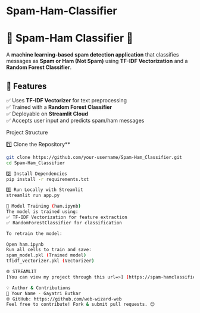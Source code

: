 # Spam-Ham-Classifier

# 📧 Spam-Ham Classifier 🚀  

A **machine learning-based spam detection application** that classifies messages as **Spam or Ham (Not Spam)** using **TF-IDF Vectorization** and a **Random Forest Classifier**.

## 🌟 Features  
✅ Uses **TF-IDF Vectorizer** for text preprocessing  
✅ Trained with a **Random Forest Classifier**  
✅ Deployable on **Streamlit Cloud**  
✅ Accepts user input and predicts spam/ham messages  

Project Structure

1️⃣ Clone the Repository**  
```sh
git clone https://github.com/your-username/Spam-Ham_Classifier.git
cd Spam-Ham_Classifier

2️⃣ Install Dependencies
pip install -r requirements.txt

3️⃣ Run Locally with Streamlit
streamlit run app.py

🎯 Model Training (ham.ipynb)
The model is trained using:
✅ TF-IDF Vectorization for feature extraction
✅ RandomForestClassifier for classification

To retrain the model:

Open ham.ipynb
Run all cells to train and save:
spam_model.pkl (Trained model)
tfidf_vectorizer.pkl (Vectorizer)

🌐 STREAMLIT
[You can view my project through this url=>] (https://spam-hamclassifier-csguwrbefgjvp5h26zww9c.streamlit.app/)

💡 Author & Contributions
👤 Your Name - Gayatri Butkar
🌐 GitHub: https://github.com/web-wizard-web
Feel free to contribute! Fork & submit pull requests. 😊
